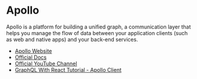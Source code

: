 # Apollo

Apollo is a platform for building a unified graph, a communication layer that helps you manage the flow of data between your application clients (such as web and native apps) and your back-end services.

- [Apollo Website](https://www.apollographql.com)
- [Official Docs](https://www.apollographql.com/docs/)
- [Official YouTube Channel](https://www.youtube.com/c/ApolloGraphQL/)
- [GraphQL With React Tutorial - Apollo Client](https://www.youtube.com/watch?v=YyUWW04HwKY)
